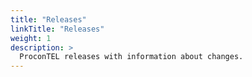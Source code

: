 ```yaml
---
title: "Releases"
linkTitle: "Releases"
weight: 1
description: >
  ProconTEL releases with information about changes.
---
```


